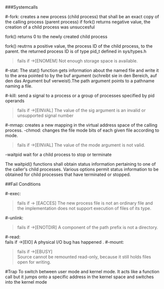 ###Systemcalls

#-fork:
creates a new process (child process) that shall be an exact copy of the calling process (parent process)
if fork() returns negative value, the creation of a child process was unsuccesful

fork() returns 0 to the newly created child process

fork() reutrns a positive value, the process ID of the child process, to the parent. the returned process ID is of type pid_t defined in sys/types.h
>fails if
->[ENOMEM]
Not enough storage space is available.

#-stat: 
The stat() function gets information about the named file and write it to the area pointed to by the buf argument (schreibt sie in den Bereich, auf den das Argument buf verweist).The path argument points to a pathname naming a file.

#-kill: 
send a signal to a process or a group of processes specified by pid operands

>fails if
->[EINVAL]
The value of the sig argument is an invalid or unsupported signal number

#-mmap: 
creates a new mapping in the virtual address space of the
calling process.
-chmod: changes the file mode bits of each given file according to mode.

>  fails if
->[EINVAL]
The value of the mode argument is not valid.

-waitpid wait for a child process to stop or terminate

The waitpid() functions shall obtain status information pertaining to one of the caller's child processes. Various options permit status information to be obtained for child processes that have terminated or stopped.

##Fail Conditions

#-exec:
>fails if
-> [EACCES] 
The new process file is not an ordinary file and the implementation does not 	 	   support execution of files of its type.                                                                                

#-unlink:   
>fails if
->[ENOTDIR]
A component of the path prefix is not a directory.


#-read:      
fails if
->[EIO]
A physical I/O bug has happened .
#-mount:  
>fails if
->[EBUSY]  
Source cannot be remounted read-only, because it still holds
files open for writing.

#Trap
To switch between user mode and kernel mode. It acts like a function call but it jumps onto a specific address in the kernel space and switches into the kernel mode


